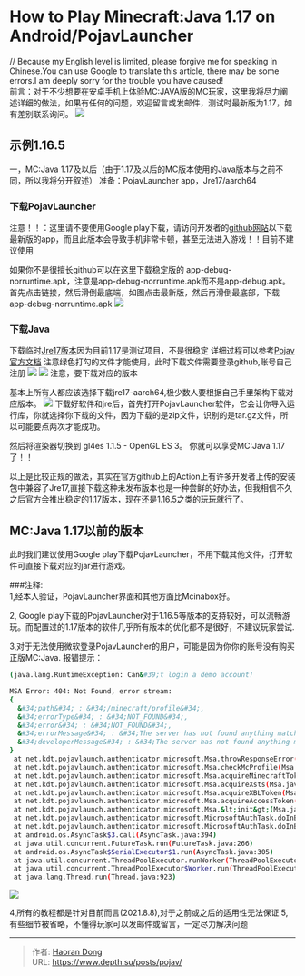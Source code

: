 # How to Play Minecraft:Java 1.17 on Android/PojavLauncher

// Because my English level is limited, please forgive me for speaking in Chinese.You can use Google to translate this article, there may be some errors.I am deeply sorry for the trouble you have caused!  
前言：对于不少想要在安卓手机上体验MC:JAVA版的MC玩家，这里我将尽力阐述详细的做法，如果有任何的问题，欢迎留言或发邮件，测试时最新版为1.17，如有差别联系询问。
  ![](https://i.imgtg.com/2023/07/25/OhYqPK.jpg)
## 示例1.16.5
一，MC:Java 1.17及以后（由于1.17及以后的MC版本使用的Java版本与之前不同，所以我将分开叙述）
准备：PojavLauncher app，Jre17/aarch64

### 下载PojavLauncher
注意！！：这里请不要使用Google play下载，请访问开发者的[github网站](https://github.com/PojavLauncherTeam/PojavLauncher/actions?query=branch%253Av3_openjdk)以下载最新版的app，而且此版本会导致手机非常卡顿，甚至无法进入游戏！！目前不建议使用  

如果你不是很擅长github可以在这里下载稳定版的
app-debug-norruntime.apk，注意是app-debug-norruntime.apk而不是app-debug.apk。
首先点击链接，然后滑倒最底端，如图点击最新版，然后再滑倒最底部，下载app-debug-norruntime.apk
![](https://i.imgtg.com/2023/07/25/OhYMLg.png)

### 下载Java
下载临时[Jre17版本](https://github.com/PojavLauncherTeam/android-openjdk-build-multiarch/actions?query=branch%253Abuildjre16)因为目前1.17是测试项目，不是很稳定
详细过程可以参考[Pojav官方文档](https://pojavlauncherteam.github.io/updates/117.html)
注意绿色打勾的文件才能使用，此时下载文件需要登录github,账号自己注册
![](https://i.imgtg.com/2023/07/25/OhYOuB.png)
![](https://i.imgtg.com/2023/07/25/OhYozs.png)
注意，要下载对应的版本

基本上所有人都应该选择下载jre17-aarch64,极少数人要根据自己手里架构下载对应版本。
![](https://i.imgtg.com/2023/07/25/OhVw7l.jpg)
下载好软件和jre后，首先打开PojavLauncher软件，它会让你导入运行库，你就选择你下载的文件，因为下载的是zip文件，识别的是tar.gz文件，所以可能要点两次才能成功。

然后将渲染器切换到 gl4es 1.1.5 - OpenGL ES 3。
你就可以享受MC:Java 1.17了！！

以上是比较正规的做法，其实在官方github上的Action上有许多开发者上传的安装包中兼容了Jre17,直接下载这种未发布版本也是一种尝鲜的好办法，但我相信不久之后官方会推出稳定的1.17版本，现在还是1.16.5之类的玩玩就行了。



## MC:Java 1.17以前的版本
  
此时我们建议使用Google play下载PojavLauncher，不用下载其他文件，打开软件可直接下载对应的jar进行游戏。

###注释:  
1,经本人验证，PojavLauncher界面和其他方面比Mcinabox好。  

2, Google play下载的PojavLauncher对于1.16.5等版本的支持较好，可以流畅游玩。而配置过的1.17版本的软件几乎所有版本的优化都不是很好，不建议玩家尝试.  
  
3,对于无法使用微软登录PojavLauncher的用户，可能是因为你你的账号没有购买正版MC:Java.
报错提示：
``` bash
(java.lang.RuntimeException: Can&#39;t login a demo account!  

MSA Error: 404: Not Found, error stream:
{
  &#34;path&#34; : &#34;/minecraft/profile&#34;,
  &#34;errorType&#34; : &#34;NOT_FOUND&#34;,
  &#34;error&#34; : &#34;NOT_FOUND&#34;,
  &#34;errorMessage&#34; : &#34;The server has not found anything matching the request URI&#34;,
  &#34;developerMessage&#34; : &#34;The server has not found anything matching the request URI&#34;
}
 at net.kdt.pojavlaunch.authenticator.microsoft.Msa.throwResponseError(Msa.java:292)
 at net.kdt.pojavlaunch.authenticator.microsoft.Msa.checkMcProfile(Msa.java:256)
 at net.kdt.pojavlaunch.authenticator.microsoft.Msa.acquireMinecraftToken(Msa.java:200)
 at net.kdt.pojavlaunch.authenticator.microsoft.Msa.acquireXsts(Msa.java:167)
 at net.kdt.pojavlaunch.authenticator.microsoft.Msa.acquireXBLToken(Msa.java:122)
 at net.kdt.pojavlaunch.authenticator.microsoft.Msa.acquireAccessToken(Msa.java:75)
 at net.kdt.pojavlaunch.authenticator.microsoft.Msa.&lt;init&gt;(Msa.java:35)
 at net.kdt.pojavlaunch.authenticator.microsoft.MicrosoftAuthTask.doInBackground(MicrosoftAuthTask.java:72)
 at net.kdt.pojavlaunch.authenticator.microsoft.MicrosoftAuthTask.doInBackground(MicrosoftAuthTask.java:22)
 at android.os.AsyncTask$3.call(AsyncTask.java:394)
 at java.util.concurrent.FutureTask.run(FutureTask.java:266)
 at android.os.AsyncTask$SerialExecutor$1.run(AsyncTask.java:305)
 at java.util.concurrent.ThreadPoolExecutor.runWorker(ThreadPoolExecutor.java:1167)
 at java.util.concurrent.ThreadPoolExecutor$Worker.run(ThreadPoolExecutor.java:641)
 at java.lang.Thread.run(Thread.java:923)
```

![](https://i.imgtg.com/2023/07/25/OhVCOb.jpg)  

4,所有的教程都是针对目前而言(2021.8.8),对于之前或之后的适用性无法保证
5,有些细节被省略，不懂得玩家可以发邮件或留言，一定尽力解决问题



---

> 作者: [Haoran Dong](https://github.com/TEWQ-1314)  
> URL: https://www.depth.su/posts/pojav/  

